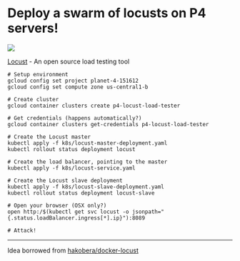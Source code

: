# Deploy a swarm of locusts on P4 servers!

![](https://media.giphy.com/media/dcubXtnbck0RG/giphy.gif)

[Locust](https://locust.io) - An open source load testing tool

```
# Setup environment
gcloud config set project planet-4-151612
gcloud config set compute zone us-central1-b

# Create cluster
gcloud container clusters create p4-locust-load-tester

# Get credentials (happens automatically?)
gcloud container clusters get-credentials p4-locust-load-tester

# Create the Locust master
kubectl apply -f k8s/locust-master-deployment.yaml
kubectl rollout status deployment locust

# Create the load balancer, pointing to the master
kubectl apply -f k8s/locust-service.yaml

# Create the Locust slave deployment
kubectl apply -f k8s/locust-slave-deployment.yaml
kubectl rollout status deployment locust-slave

# Open your browser (OSX only?)
open http:/$(kubectl get svc locust -o jsonpath="{.status.loadBalancer.ingress[*].ip}"):8089

# Attack!
```


---

Idea borrowed from [hakobera/docker-locust](https://github.com/hakobera/docker-locust)
